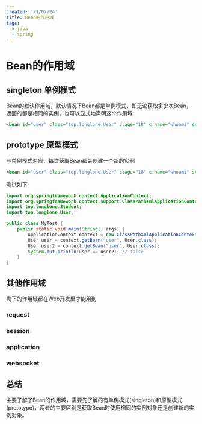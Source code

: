 ```yaml
---
created: '21/07/24'
title: Bean的作用域
tags:
  - java
  - spring
---
```

# Bean的作用域
## singleton 单例模式
Bean的默认作用域，默认情况下Bean都是单例模式，即无论获取多少次Bean，返回的都是相同的实例，也可以显式地声明这个作用域:
```xml
<bean id="user" class="top.longlone.User" c:age="18" c:name="whoami" scope="singleton"/>
```
## prototype 原型模式
与单例模式对应，每次获取Bean都会创建一个新的实例
```xml
<bean id="user" class="top.longlone.User" c:age="18" c:name="whoami" scope="prototype"/>
```
测试如下:
```java
import org.springframework.context.ApplicationContext;
import org.springframework.context.support.ClassPathXmlApplicationContext;
import top.longlone.Student;
import top.longlone.User;

public class MyTest {
    public static void main(String[] args) {
        ApplicationContext context = new ClassPathXmlApplicationContext("ApplicationContext.xml");
        User user = context.getBean("user", User.class);
        User user2 = context.getBean("user", User.class);
        System.out.println(user == user2); // false
    }
}
```
## 其他作用域
剩下的作用域都在Web开发里才能用到
### request
### session
### application
### websocket

## 总结
主要了解了Bean的作用域，需要先了解的有单例模式(singleton)和原型模式(prototype)，两者的主要区别是获取Bean时使用相同的实例对象还是创建新的实例对象。